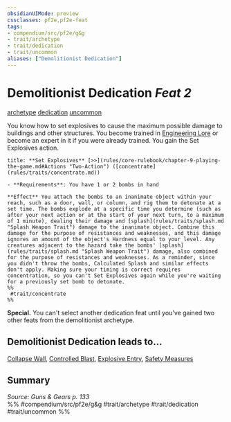 ```yaml
---
obsidianUIMode: preview
cssclasses: pf2e,pf2e-feat
tags:
- compendium/src/pf2e/g&g
- trait/archetype
- trait/dedication
- trait/uncommon
aliases: ["Demolitionist Dedication"]
---
```

# Demolitionist Dedication  *Feat 2*  
[archetype](rules/traits/archetype.md "Archetype Feat Trait")  [dedication](rules/traits/dedication.md "Dedication Feat Trait")  [uncommon](rules/traits/uncommon.md "Uncommon Rarity Trait")  


You know how to set explosives to cause the maximum possible damage to buildings and other structures. You become trained in [Engineering Lore](compendium/skills.md#Lore) or become an expert in it if you were already trained. You gain the Set Explosives action.

```ad-embed-ability
title: **Set Explosives** [>>](rules/core-rulebook/chapter-9-playing-the-game.md#Actions "Two-Action") ([concentrate](rules/traits/concentrate.md))

- **Requirements**: You have 1 or 2 bombs in hand

**Effect** You attach the bombs to an inanimate object within your reach, such as a door, wall, or column, and rig them to detonate at a set time. The bombs explode at a specific time you determine (such as after your next action or at the start of your next turn, to a maximum of 1 minute), dealing their damage and [splash](rules/traits/splash.md "Splash Weapon Trait") damage to the inanimate object. Combine this damage for the purpose of resistances and weaknesses, and this damage ignores an amount of the object's Hardness equal to your level. Any creatures adjacent to the hazard take the bombs' [splash](rules/traits/splash.md "Splash Weapon Trait") damage, also combined for the purpose of resistances and weaknesses. As a reminder, since you didn't throw the bombs, Calculated Splash and similar effects don't apply. Making sure your timing is correct requires concentration, so you can't Set Explosives again while you're waiting for a previously set bomb to detonate.  
%%
 #trait/concentrate 
%%
```

**Special.** You can't select another dedication feat until you've gained two other feats from the demolitionist archetype.

## Demolitionist Dedication leads to...

[Collapse Wall](compendium/feats/collapse-wall-g-g.md), [Controlled Blast](compendium/feats/controlled-blast-g-g.md), [Explosive Entry](compendium/feats/explosive-entry-g-g.md), [Safety Measures](compendium/feats/safety-measures-g-g.md)

## Summary

*Source: Guns & Gears p. 133*  
%% #compendium/src/pf2e/g&g #trait/archetype #trait/dedication #trait/uncommon %%